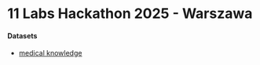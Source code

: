 # 11 Labs Hackathon 2025 - Warszawa


#### Datasets
* [medical knowledge](https://huggingface.co/datasets/medalpaca/medical_meadow_wikidoc_patient_information)